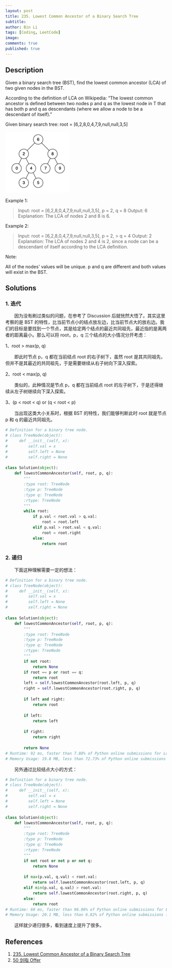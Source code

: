```yaml
---
layout: post
title: 235. Lowest Common Ancestor of a Binary Search Tree
subtitle:
author: Bin Li
tags: [Coding, LeetCode]
image: 
comments: true
published: true
---
```


## Description
Given a binary search tree (BST), find the lowest common ancestor (LCA) of two given nodes in the BST.

According to the definition of LCA on Wikipedia: “The lowest common ancestor is defined between two nodes p and q as the lowest node in T that has both p and q as descendants (where we allow a node to be a descendant of itself).”

Given binary search tree:  root = [6,2,8,0,4,7,9,null,null,3,5]

 ![](/img/media/15463080882445.jpg)


Example 1:

> Input: root = [6,2,8,0,4,7,9,null,null,3,5], p = 2, q = 8
> Output: 6
> Explanation: The LCA of nodes 2 and 8 is 6.

Example 2:
> Input: root = [6,2,8,0,4,7,9,null,null,3,5], p = 2, > q = 4
> Output: 2
> Explanation: The LCA of nodes 2 and 4 is 2, since a node can be a descendant of itself according to the LCA definition.
 

Note:

All of the nodes' values will be unique.
p and q are different and both values will exist in the BST.


## Solutions
### 1. 迭代
　　因为没有刷过类似的问题，在参考了 Discussion 后就恍然大悟了。其实这里考察的是 BST 的特性，比当前节点小的结点放左边，比当前节点大的放右边。我们的目标是要找到一个节点，其是给定两个结点的最近共同祖先，最近指的是离两者的距离最小。那么可以将 root，p，q 三个结点的大小情况分开考虑：

1、root > max(p, q)

　　即此时节点 p，q 都在当前结点 root 的右子树下，虽然 root 是其共同祖先，但并不是其最近的共同祖先，于是需要继续从右子树向下深入探索。

2、root < max(p, q)

　　类似的，此种情况是节点 p，q 都在当前结点 root 的左子树下，于是还得继续从左子树继续向下深入探索。

3、(p < root < q) or (q < root < p)

　　当出现这类大小关系时，根据 BST 的特性，我们能够判断此时 root 就是节点 p 和 q 的最近共同祖先。

```python
# Definition for a binary tree node.
# class TreeNode(object):
#     def __init__(self, x):
#         self.val = x
#         self.left = None
#         self.right = None

class Solution(object):
    def lowestCommonAncestor(self, root, p, q):
        """
        :type root: TreeNode
        :type p: TreeNode
        :type q: TreeNode
        :rtype: TreeNode
        """
        while root:
            if p.val < root.val > q.val:
                root = root.left
            elif p.val > root.val < q.val:
                root = root.right
            else:
                return root
```

### 2. 递归
　　下面这种理解需要一定的想法：

```python
# Definition for a binary tree node.
# class TreeNode(object):
#     def __init__(self, x):
#         self.val = x
#         self.left = None
#         self.right = None

class Solution(object):
    def lowestCommonAncestor(self, root, p, q):
        """
        :type root: TreeNode
        :type p: TreeNode
        :type q: TreeNode
        :rtype: TreeNode
        """
        if not root:
            return None
        if root == p or root == q:
            return root
        left = self.lowestCommonAncestor(root.left, p, q)
        right = self.lowestCommonAncestor(root.right, p, q)
        
        if left and right:
            return root
        
        if left:
            return left
        
        if right:
            return right
        
        return None
# Runtime: 92 ms, faster than 7.88% of Python online submissions for Lowest Common Ancestor of a Binary Search Tree.
# Memory Usage: 19.8 MB, less than 72.73% of Python online submissions for Lowest Common Ancestor of a Binary Search Tree.
```

　　另外通过比较结点大小的方式：


```python
# Definition for a binary tree node.
# class TreeNode(object):
#     def __init__(self, x):
#         self.val = x
#         self.left = None
#         self.right = None

class Solution(object):
    def lowestCommonAncestor(self, root, p, q):
        """
        :type root: TreeNode
        :type p: TreeNode
        :type q: TreeNode
        :rtype: TreeNode
        """
        if not root or not p or not q:
            return None
        
        if max(p.val, q.val) < root.val:
            return self.lowestCommonAncestor(root.left, p, q)
        elif min(p.val, q.val) > root.val:
            return self.lowestCommonAncestor(root.right, p, q)
        else:
            return root
# Runtime: 60 ms, faster than 96.06% of Python online submissions for Lowest Common Ancestor of a Binary Search Tree.
# Memory Usage: 20.1 MB, less than 6.82% of Python online submissions for Lowest Common Ancestor of a Binary Search Tree.
```

　　这样就少递归很多，看到速度上提升了很多。
## References
1. [235. Lowest Common Ancestor of a Binary Search Tree](https://leetcode.com/problems/lowest-common-ancestor-of-a-binary-search-tree/)
2. [50 剑指 Offer](http://binlidaily.github.io/2019-05-12-(050)-最近公共祖先.md)